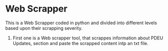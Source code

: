 # Web Scrapper

This is a  Web Scrapper coded in python and divided into different levels based upon their scrapping severity.
1. First one is a Web scrapper tool, that scrappes information about PDEU Updates, section and paste the scrapped content intp an txt file.
